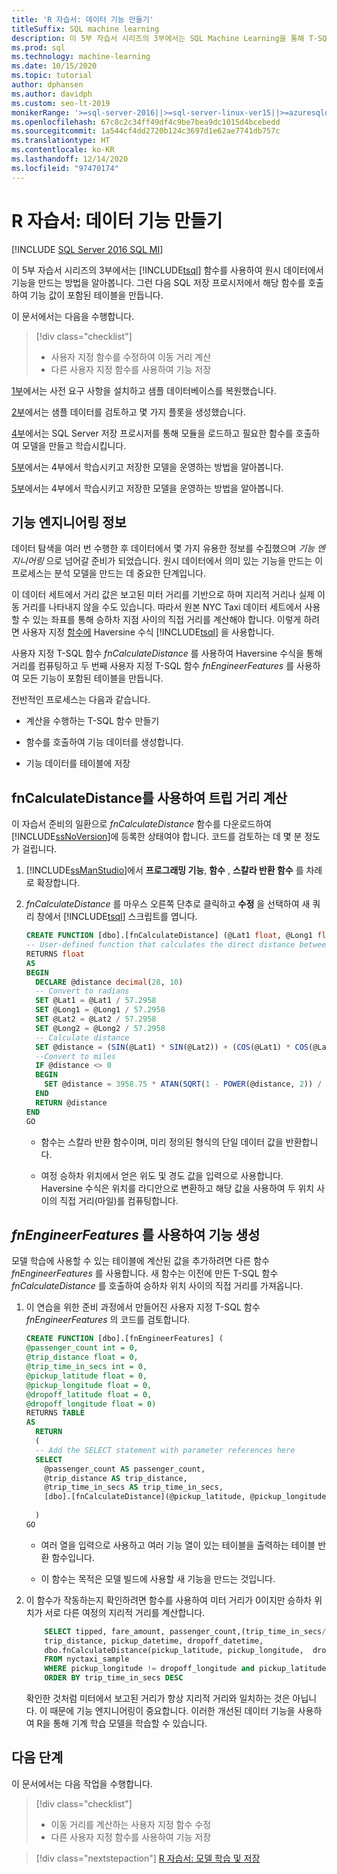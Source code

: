 ```yaml
---
title: 'R 자습서: 데이터 기능 만들기'
titleSuffix: SQL machine learning
description: 이 5부 자습서 시리즈의 3부에서는 SQL Machine Learning을 통해 T-SQL 함수를 사용하여 샘플 데이터로부터 기능을 만들고 저장합니다.
ms.prod: sql
ms.technology: machine-learning
ms.date: 10/15/2020
ms.topic: tutorial
author: dphansen
ms.author: davidph
ms.custom: seo-lt-2019
monikerRange: '>=sql-server-2016||>=sql-server-linux-ver15||>=azuresqldb-mi-current'
ms.openlocfilehash: 67c8c2c34ff49df4c9be7bea9dc1015d4bcebedd
ms.sourcegitcommit: 1a544cf4dd2720b124c3697d1e62ae7741db757c
ms.translationtype: HT
ms.contentlocale: ko-KR
ms.lasthandoff: 12/14/2020
ms.locfileid: "97470174"
---
```

# <a name="r-tutorial-create-data-features"></a>R 자습서: 데이터 기능 만들기
[!INCLUDE [SQL Server 2016 SQL MI](../../includes/applies-to-version/sqlserver2016-asdbmi.md)]

이 5부 자습서 시리즈의 3부에서는 [!INCLUDE[tsql](../../includes/tsql-md.md)] 함수를 사용하여 원시 데이터에서 기능을 만드는 방법을 알아봅니다. 그런 다음 SQL 저장 프로시저에서 해당 함수를 호출하여 기능 값이 포함된 테이블을 만듭니다.

이 문서에서는 다음을 수행합니다.

> [!div class="checklist"]
> + 사용자 지정 함수를 수정하여 이동 거리 계산
> + 다른 사용자 지정 함수를 사용하여 기능 저장

[1부](r-taxi-classification-introduction.md)에서는 사전 요구 사항을 설치하고 샘플 데이터베이스를 복원했습니다.

[2부](r-taxi-classification-explore-data.md)에서는 샘플 데이터를 검토하고 몇 가지 플롯을 생성했습니다.

[4부](r-taxi-classification-train-model.md)에서는 SQL Server 저장 프로시저를 통해 모듈을 로드하고 필요한 함수를 호출하여 모델을 만들고 학습시킵니다.

[5부](r-taxi-classification-deploy-model.md)에서는 4부에서 학습시키고 저장한 모델을 운영하는 방법을 알아봅니다.

[5부](./python-taxi-classification-deploy-model.md)에서는 4부에서 학습시키고 저장한 모델을 운영하는 방법을 알아봅니다.

## <a name="about-feature-engineering"></a>기능 엔지니어링 정보

데이터 탐색을 여러 번 수행한 후 데이터에서 몇 가지 유용한 정보를 수집했으며 *기능 엔지니어링* 으로 넘어갈 준비가 되었습니다. 원시 데이터에서 의미 있는 기능을 만드는 이 프로세스는 분석 모델을 만드는 데 중요한 단계입니다.

이 데이터 세트에서 거리 값은 보고된 미터 거리를 기반으로 하며 지리적 거리나 실제 이동 거리를 나타내지 않을 수도 있습니다. 따라서 원본 NYC Taxi 데이터 세트에서 사용할 수 있는 좌표를 통해 승하차 지점 사이의 직접 거리를 계산해야 합니다. 이렇게 하려면 사용자 지정 [함수에](https://en.wikipedia.org/wiki/Haversine_formula) Haversine 수식 [!INCLUDE[tsql](../../includes/tsql-md.md)] 을 사용합니다.

사용자 지정 T-SQL 함수 _fnCalculateDistance_ 를 사용하여 Haversine 수식을 통해 거리를 컴퓨팅하고 두 번째 사용자 지정 T-SQL 함수 _fnEngineerFeatures_ 를 사용하여 모든 기능이 포함된 테이블을 만듭니다.

전반적인 프로세스는 다음과 같습니다.

+ 계산을 수행하는 T-SQL 함수 만들기

+ 함수를 호출하여 기능 데이터를 생성합니다.

+ 기능 데이터를 테이블에 저장

## <a name="calculate-trip-distance-using-fncalculatedistance"></a>fnCalculateDistance를 사용하여 트립 거리 계산

이 자습서 준비의 일환으로 _fnCalculateDistance_ 함수를 다운로드하여 [!INCLUDE[ssNoVersion](../../includes/ssnoversion-md.md)]에 등록한 상태여야 합니다. 코드를 검토하는 데 몇 분 정도가 걸립니다.
  
1. [!INCLUDE[ssManStudio](../../includes/ssmanstudio-md.md)]에서 **프로그래밍 기능**, **함수** , **스칼라 반환 함수** 를 차례로 확장합니다.   

2. _fnCalculateDistance_ 를 마우스 오른쪽 단추로 클릭하고 **수정** 을 선택하여 새 쿼리 창에서 [!INCLUDE[tsql](../../includes/tsql-md.md)] 스크립트를 엽니다.
  
   ```sql
   CREATE FUNCTION [dbo].[fnCalculateDistance] (@Lat1 float, @Long1 float, @Lat2 float, @Long2 float)  
   -- User-defined function that calculates the direct distance between two geographical coordinates.  
   RETURNS float  
   AS  
   BEGIN  
     DECLARE @distance decimal(28, 10)  
     -- Convert to radians  
     SET @Lat1 = @Lat1 / 57.2958  
     SET @Long1 = @Long1 / 57.2958  
     SET @Lat2 = @Lat2 / 57.2958  
     SET @Long2 = @Long2 / 57.2958  
     -- Calculate distance  
     SET @distance = (SIN(@Lat1) * SIN(@Lat2)) + (COS(@Lat1) * COS(@Lat2) * COS(@Long2 - @Long1))  
     --Convert to miles  
     IF @distance <> 0  
     BEGIN  
       SET @distance = 3958.75 * ATAN(SQRT(1 - POWER(@distance, 2)) / @distance);  
     END  
     RETURN @distance  
   END
   GO
   ```
  
   + 함수는 스칼라 반환 함수이며, 미리 정의된 형식의 단일 데이터 값을 반환합니다.
  
   + 여정 승하차 위치에서 얻은 위도 및 경도 값을 입력으로 사용합니다. Haversine 수식은 위치를 라디안으로 변환하고 해당 값을 사용하여 두 위치 사이의 직접 거리(마일)를 컴퓨팅합니다.

## <a name="generate-the-features-using-_fnengineerfeatures_"></a>_fnEngineerFeatures_ 를 사용하여 기능 생성

모델 학습에 사용할 수 있는 테이블에 계산된 값을 추가하려면 다른 함수 _fnEngineerFeatures_ 를 사용합니다. 새 함수는 이전에 만든 T-SQL 함수 _fnCalculateDistance_ 를 호출하여 승하차 위치 사이의 직접 거리를 가져옵니다. 

1. 이 연습을 위한 준비 과정에서 만들어진 사용자 지정 T-SQL 함수 _fnEngineerFeatures_ 의 코드를 검토합니다.
  
   ```sql
   CREATE FUNCTION [dbo].[fnEngineerFeatures] (  
   @passenger_count int = 0,  
   @trip_distance float = 0,  
   @trip_time_in_secs int = 0,  
   @pickup_latitude float = 0,  
   @pickup_longitude float = 0,  
   @dropoff_latitude float = 0,  
   @dropoff_longitude float = 0)  
   RETURNS TABLE  
   AS
     RETURN
     (
     -- Add the SELECT statement with parameter references here
     SELECT
       @passenger_count AS passenger_count,
       @trip_distance AS trip_distance,
       @trip_time_in_secs AS trip_time_in_secs,
       [dbo].[fnCalculateDistance](@pickup_latitude, @pickup_longitude, @dropoff_latitude, @dropoff_longitude) AS direct_distance
  
     )
   GO
   ```

   + 여러 열을 입력으로 사용하고 여러 기능 열이 있는 테이블을 출력하는 테이블 반환 함수입니다.

   + 이 함수는 목적은 모델 빌드에 사용할 새 기능을 만드는 것입니다.

2. 이 함수가 작동하는지 확인하려면 함수를 사용하여 미터 거리가 0이지만 승하차 위치가 서로 다른 여정의 지리적 거리를 계산합니다.
  
   ```sql
       SELECT tipped, fare_amount, passenger_count,(trip_time_in_secs/60) as TripMinutes,
       trip_distance, pickup_datetime, dropoff_datetime,
       dbo.fnCalculateDistance(pickup_latitude, pickup_longitude,  dropoff_latitude, dropoff_longitude) AS direct_distance
       FROM nyctaxi_sample
       WHERE pickup_longitude != dropoff_longitude and pickup_latitude != dropoff_latitude and trip_distance = 0
       ORDER BY trip_time_in_secs DESC
   ```
  
   확인한 것처럼 미터에서 보고된 거리가 항상 지리적 거리와 일치하는 것은 아닙니다. 이 때문에 기능 엔지니어링이 중요합니다. 이러한 개선된 데이터 기능을 사용하여 R을 통해 기계 학습 모델을 학습할 수 있습니다.

## <a name="next-steps"></a>다음 단계

이 문서에서는 다음 작업을 수행합니다.

> [!div class="checklist"]
> + 이동 거리를 계산하는 사용자 지정 함수 수정
> + 다른 사용자 지정 함수를 사용하여 기능 저장

> [!div class="nextstepaction"]
> [R 자습서: 모델 학습 및 저장](r-taxi-classification-train-model.md)